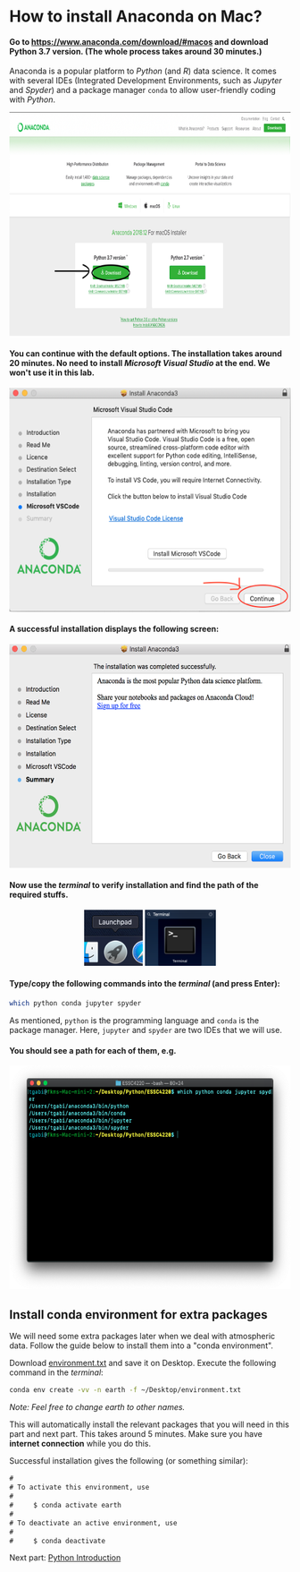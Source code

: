 # How to install Anaconda on Mac?

#### Go to https://www.anaconda.com/download/#macos and download Python 3.7 version. (The whole process takes around 30 minutes.)

Anaconda is a popular platform to *Python* (and *R*) data science. It comes with several IDEs (Integrated Development Environments, such as *Jupyter* and *Spyder*) and a package manager `conda` to allow user-friendly coding with *Python*.
<p align="center">
  <img src="./images/Anaconda_mac.png" height="400px"/>
</p>

#### You can continue with the default options. The installation takes around 20 minutes. No need to install *Microsoft Visual Studio* at the end. We won't use it in this lab.
<p align="center">
  <img src="./images/No_VS_mac.png" height="400px"/>
</p>

#### A successful installation displays the following screen:
<p align="center">
  <img src="./images/Anaconda_install_success_mac.png" height="400px"/>
</p>

#### Now use the *terminal* to verify installation and find the path of the required stuffs.
<p align="center">
  <img src="./images/launch_pad_mac.png" height="100px"/>
  <img src="./images/Terminal_mac.png" height="100px"/>
</p>

#### Type/copy the following commands into the *terminal* (and press Enter):

```bash
which python conda jupyter spyder
```
As mentioned, `python` is the programming language and `conda` is the package manager. Here, `jupyter` and `spyder` are two IDEs that we will use.

#### You should see a path for each of them, e.g.
<p align="center">
  <img src="./images/Paths_mac.png" height="400px"/>
</p>

## Install conda environment for extra packages
We will need some extra packages later when we deal with atmospheric data. Follow the guide below to install them into a "conda environment".

Download [environment.txt](https://raw.githubusercontent.com/joeylamcy/Python_tutorial/master/environment.txt) and save it on Desktop. Execute the following command in the *terminal*: 
```bash
conda env create -vv -n earth -f ~/Desktop/environment.txt
```
*Note: Feel free to change earth to other names.*

This will automatically install the relevant packages that you will need in this part and next part. This takes around 5 minutes. Make sure you have **internet connection** while you do this. 

Successful installation gives the following (or something similar):
```
#
# To activate this environment, use
#
#     $ conda activate earth
#
# To deactivate an active environment, use
#
#     $ conda deactivate
```

Next part: [Python Introduction](./Part0_Introduction.md)
